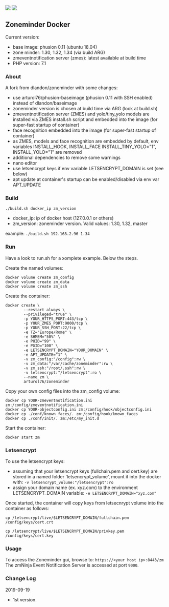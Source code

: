[![](https://img.shields.io/docker/pulls/arturol76/zoneminder)](https://hub.docker.com/r/arturol76/zoneminder)
[![](https://img.shields.io/docker/image-size/arturol76/zoneminder)](https://hub.docker.com/r/arturol76/zoneminder)

## Zoneminder Docker
Current version: 
* base image: phusion 0.11 (ubuntu 18.04)
* zone minder: 1.30, 1.32, 1.34 (via build ARG)
* zmeventnotification server (zmes): latest available at build time
* PHP version: 7.1

### About
A fork from dlandon/zoneminder with some changes:
* use arturol76/phusion-baseimage (phusion 0.11 with SSH enabled) instead of dlandon/baseimage
* zoneminder version is chosen at build time via ARG (look at build.sh)
* zmeventnotification server (ZMES) and yolo/tiny_yolo models are installed via ZMES install.sh script and embedded into the image (for super-fast startup of container)
* face recognition embedded into the image (for super-fast startup of container)
* as ZMES, models and face recognition are embedded by default, env variables INSTALL_HOOK, INSTALL_FACE INSTALL_TINY_YOLO="1", INSTALL_YOLO="1" are removed
* additional dependencies to remove some warnings
* nano editor
* use letsencrypt keys if env variable LETSENCRYPT_DOMAIN is set (see below)
* apt update at container's startup can be enabled/disabled via env var APT_UPDATE

### Build
`./build.sh docker_ip zm_version`
* docker_ip: ip of docker host (127.0.0.1 or others)
* zm_version: zoneminder version. Valid values: 1.30, 1.32, master

example:
`./build.sh 192.168.2.96 1.34`

### Run
Have a look to run.sh for a xomplete example. Below the steps.

Create the named volumes:

```
docker volume create zm_config
docker volume create zm_data
docker volume create zm_ssh
```

Create the container:

```
docker create \
        --restart always \
        --privileged="true" \
        -p YOUR_HTTPS_PORT:443/tcp \
        -p YOUR_ZMES_PORT:9000/tcp \
        -p YOUR_SSH_PORT:22/tcp \
        -e TZ="Europe/Rome" \
        -e SHMEM="50%" \
        -e PUID="99" \
        -e PGID="100" \
        -e LETSENCRYPT_DOMAIN="YOUR_DOMAIN" \
        -e APT_UPDATE="1" \
        -v zm_config:"/config":rw \
        -v zm_data:"/var/cache/zoneminder":rw \
        -v zm_ssh:"/root/.ssh":rw \
        -v letsencrypt:"/letsencrypt":ro \
        --name zm \
        arturol76/zoneminder
```

Copy your own config files into the zm_config volume:

```
docker cp YOUR-zmeventnotification.ini zm:/config/zmeventnotification.ini
docker cp YOUR-objectconfig.ini zm:/config/hook/objectconfig.ini
docker cp ./conf/known_faces/. zm:/config/hook/known_faces
docker cp ./conf/init/. zm:/etc/my_init.d
```

Start the container:

```
docker start zm
```

### Letsencrypt
To use the letsencrypt keys:
* assuming that your letsencrypt keys (fullchain.pem and cert.key) are stored in a named folder 'letsencrypt_volume', mount it into the docker with: `-v letsencrypt_volume:"/letsencrypt":ro`
* assign your domain name (ex. xyz.com) to the environment LETSENCRYPT_DOMAIN variable: `-e LETSENCRYPT_DOMAIN="xyz.com"`

Once started, the container will copy keys from letsecnrypt volume into the container as follows:

`cp /letsencrypt/live/$LETSENCRYPT_DOMAIN/fullchain.pem /config/keys/cert.crt`

`cp /letsencrypt/live/$LETSENCRYPT_DOMAIN/privkey.pem /config/keys/cert.key`

### Usage
To access the Zoneminder gui, browse to: `https://<your host ip>:8443/zm`
The zmNinja Event Notification Server is accessed at port `9000`.

### Change Log
2019-09-19
- 1st version.
